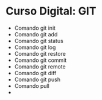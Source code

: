 # Curso Digital: GIT

* Comando git init
* Comando git add
* Comando git status
* Comando git log
* Comando git restore
* Comando git commit
* Comando git remote 
* Comando git diff
* Comando git push 
*    Comando pull
*    
